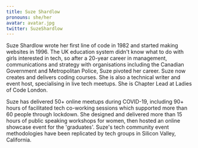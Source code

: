 ```yaml
---
title: Suze Shardlow
pronouns: she/her
avatar: avatar.jpg
twitter: SuzeShardlow
---
```


Suze Shardlow wrote her first line of code in 1982 and started making websites in 1996. The UK education system didn't know what to do with girls interested in tech, so after a 20-year career in management, communications and strategy with organisations including the Canadian Government and Metropolitan Police, Suze pivoted her career. Suze now creates and delivers coding courses. She is also a technical writer and event host, specialising in live tech meetups. She is Chapter Lead at Ladies of Code London.

Suze has delivered 50+ online meetups during COVID-19, including 90+ hours of facilitated tech co-working sessions which supported more than 60 people through lockdown. She designed and delivered more than 15 hours of public speaking workshops for women, then hosted an online showcase event for the 'graduates'. Suze's tech community event methodologies have been replicated by tech groups in Silicon Valley, California.
